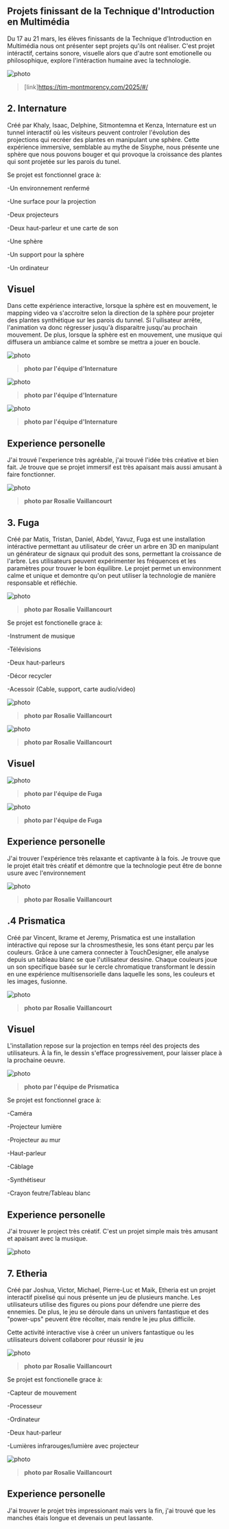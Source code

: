 ## Projets finissant de la Technique d'Introduction en Multimédia ##

Du 17 au 21 mars, les élèves finissants de la Technique d'Introduction en Multimédia nous ont présenter sept projets qu'ils ont réaliser. C'est projet intéractif, certains sonore, visuelle alors que d'autre sont emotionelle ou philosophique, explore l'intéraction humaine avec la technologie. 

![photo](media/carte.png)

>[link]https://tim-montmorency.com/2025/#/

## 2. Internature ##

Créé par Khaly, Isaac, Delphine, Sitmontemna et Kenza, Internature est un tunnel interactif où les visiteurs peuvent controler l'évolution des projections qui recréer des plantes en manipulant une sphère. Cette expérience immersive, semblable au mythe de Sisyphe, nous présente une sphère que nous pouvons bouger et qui provoque la croissance des plantes qui sont projetée sur les parois du tunel. 

Se projet est fonctionnel grace à:

-Un environnement renfermé

-Une surface pour la projection

-Deux projecteurs

-Deux haut-parleur et une carte de son

-Une sphère

-Un support pour la sphère

-Un ordinateur

## Visuel ##

Dans cette expérience interactive, lorsque la sphère est en mouvement, le mapping video va s'accroitre selon la direction de la sphère pour projeter des plantes synthétique sur les parois du tunnel. Si l'uilisateur arrête, l'animation va donc régresser jusqu'à disparaitre jusqu'au prochain mouvement. De plus, lorsque la sphère est en mouvement, une musique qui diffusera un ambiance calme et sombre se mettra a jouer en boucle.

![photo](media/plantation_studio.jpg)

>**photo par l'équipe d'Internature**

![photo](media/plantation_sphere.jpg)

>**photo par l'équipe d'Internature**

![photo](media/plantation_serre_3d.jpg)

>**photo par l'équipe d'Internature**

## Experience personelle ##

J'ai trouvé l'experience très agréable, j'ai trouvé l'idée très créative et bien fait. Je trouve que se projet immersif est très apaisant mais aussi amusant à faire fonctionner.

![photo](media/tyler_plantation.jpg)

>**photo par Rosalie Vaillancourt** 

## 3. Fuga ##

Créé par Matis, Tristan, Daniel, Abdel, Yavuz, Fuga est une installation intéractive permettant au utilisateur de créer un arbre en 3D en manipulant un générateur de signaux qui produit des sons, permettant la croissance de l'arbre. Les utilisateurs peuvent expérimenter les fréquences et les paramètres pour trouver le bon équilibre. Le projet permet un environnment calme et unique et demontre qu'on peut utiliser la technologie de manière responsable et réfléchie. 

![photo](media/fuga.jpg)

>**photo par Rosalie Vaillancourt**

Se projet est fonctionelle grace à:

-Instrument de musique

-Télévisions

-Deux haut-parleurs

-Décor recycler

-Acessoir (Cable, support, carte audio/video)

![photo](media/fuga_plaque.jpg)

>**photo par Rosalie Vaillancourt** 

![photo](media/fuga_parametre.jpg)

>**photo par Rosalie Vaillancourt** 

## Visuel ##

![photo](media/plantation-side.png)

>**photo par l'équipe de Fuga**

![photo](media/fuga-face.png)

>**photo par l'équipe de Fuga**

## Experience personelle ##

J'ai trouver l'expérience très relaxante et captivante à la fois. Je trouve que le projet était très créatif et démontre que la technologie peut être de bonne usure avec l'environnement

![photo](media/fuga_2.jpg)

>**photo par Rosalie Vaillancourt**

## .4 Prismatica ##

Créé par Vincent, Ikrame et Jeremy, Prismatica est une installation intéractive qui repose sur la chrosmesthesie, les sons étant perçu par les couleurs. Grâce à une camera connecter à TouchDesigner, elle analyse depuis un tableau blanc se que l'utilisateur dessine. Chaque couleurs joue un son specifique basée sur le cercle chromatique transformant le dessin en une expérience multisensorielle dans laquelle les sons, les couleurs et les images, fusionne.

![photo](media/prisma_sombre.jpg)

>**photo par Rosalie Vaillancourt**

## Visuel ##

L'installation repose sur la projection en temps réel des projects des utilisateurs. À la fin, le dessin s'efface progressivement, pour laisser place à la prochaine oeuvre.

![photo](media/image_acceuil_2.jpg)

>**photo par l'équipe de Prismatica**

Se projet est fonctionnel grace à:

-Caméra

-Projecteur lumière

-Projecteur au mur

-Haut-parleur

-Câblage

-Synthétiseur

-Crayon feutre/Tableau blanc

## Experience personelle ##

J'ai trouver le project très créatif. C'est un projet simple mais très amusant et apaisant avec la musique.

![photo](media/image_acceuil_2.jpg)

## 7. Etheria ##

Créé par Joshua, Victor, Michael, Pierre-Luc et Maik, Etheria est un projet interactif pixelisé qui nous présente un jeu de plusieurs manche. Les utilisateurs utilise des figures ou pions pour défendre une pierre des ennemies. De plus, le jeu se déroule dans un univers fantastique et des "power-ups" peuvent être récolter, mais rendre le jeu plus difficile.

Cette activité interactive vise à créer un univers fantastique ou les utilisateurs doivent collaborer pour réussir le jeu

![photo](media/jeu_table.jpg)

>**photo par Rosalie Vaillancourt**

Se projet est fonctionelle grace à:

-Capteur de mouvement

-Processeur

-Ordinateur

-Deux haut-parleur

-Lumières infrarouges/lumière avec projecteur

![photo](media/jeu_fonctionnement.jpg)

>**photo par Rosalie Vaillancourt**

## Experience personelle ##

J'ai trouver le projet très impressionant mais vers la fin, j'ai trouvé que les manches étais longue et devenais un peut lassante.
